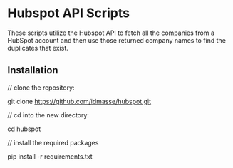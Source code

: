 # Hubspot API Scripts

These scripts utilize the Hubspot API to fetch all the companies from a HubSpot account and then use those returned company names to find the duplicates that exist. 

## Installation

// clone the repository:

git clone https://github.com/idmasse/hubspot.git

// cd into the new directory:

cd hubspot

// install the required packages

pip install -r requirements.txt
